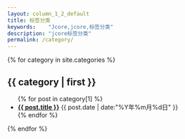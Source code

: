 ```yaml
---
layout: column_1_2_default
title: 标签分类
keywords:	 "Jcore,jcore,标签分类"
description: "jcore标签分类"
permalink: /category/
---
```


<div class="f3">
	{% for category in site.categories %}
	<div class="column fJqueryba">
		<h2 class=""><a name="{{ category | first }}" class="gray_2">{{ category | first }}</a></h2>
		<ul class="columnUl">
			{% for post in category[1] %}
			<li>
				<b><a href="{{ post.url }}" title="" class="gray_2" target="_blank">{{ post.title }}</a></b>
				<span>{{ post.date | date:"%Y年%m月%d日" }}</span>
			</li>
			{% endfor %}
		</ul>
	</div>
	{% endfor %}
</div>